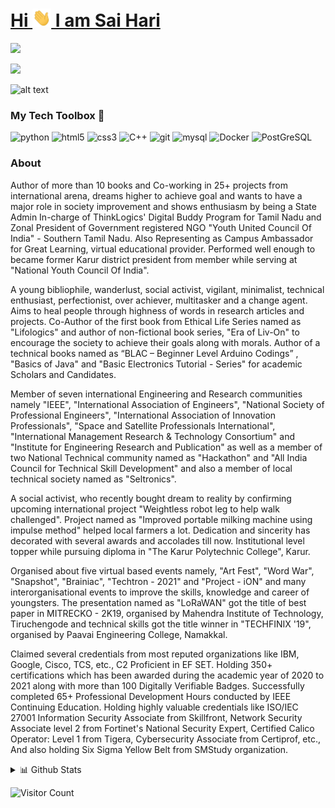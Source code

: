 # [Hi <img src="https://raw.githubusercontent.com/ABSphreak/ABSphreak/master/gifs/Hi.gif" width="30px"> I am Sai Hari](https://sites.google.com/view/sai-hari)

[<img height="30" src="https://img.shields.io/badge/twitter-%231DA1F2.svg?&style=for-the-badge&logo=twitter&logoColor=white" />][twitter]

[<img height="30" src="https://img.shields.io/badge/linkedin-blue.svg?&style=for-the-badge&logo=linkedin&logoColor=white" />][LinkedIn]

![alt text](https://github.com/SaiHari-N/portfolio/blob/main/Page%201%20(quality%3D100).png)

### My Tech Toolbox 🧰

<p align="left">

<img src="https://cdn3.iconfinder.com/data/icons/logos-and-brands-adobe/512/267_Python-512.png" alt="python" width="40" height="40"/> 

<img src="https://upload.wikimedia.org/wikipedia/commons/thumb/6/61/HTML5_logo_and_wordmark.svg/512px-HTML5_logo_and_wordmark.svg.png" alt="html5" height="40"/> 

<img src="https://upload.wikimedia.org/wikipedia/commons/thumb/d/d5/CSS3_logo_and_wordmark.svg/1200px-CSS3_logo_and_wordmark.svg.png" alt="css3" height="40"/> 

<img src="https://i.pinimg.com/originals/99/f8/87/99f887833c475448723d3c9ac16c179b.png" alt="C++" width="40" height="40"/> 

<img src="https://www.vectorlogo.zone/logos/git-scm/git-scm-icon.svg" alt="git" width="40" height="40"/> 

<img src="https://i.pinimg.com/originals/50/f1/58/50f1582a95bdac10f1c3fa295c8b947b.png" alt="mysql" width="40" height="40"/>

<img src="https://cdn3.iconfinder.com/data/icons/logos-and-brands-adobe/512/97_Docker-512.png" alt="Docker" width="40" height="40"/>

<img src="https://upload.wikimedia.org/wikipedia/commons/2/29/Postgresql_elephant.svg" alt="PostGreSQL" width="40" height="40"/>

</p>

### About
Author of more than 10 books and Co-working in 25+ projects from international arena, dreams higher to achieve goal and wants to have a major role in society improvement and shows enthusiasm by being a State Admin In-charge of ThinkLogics' Digital Buddy Program for Tamil Nadu and Zonal President of Government registered NGO "Youth United Council Of India" - Southern Tamil Nadu. Also Representing as Campus Ambassador for Great Learning, virtual educational provider. Performed well enough to became former Karur district president from member while serving at "National Youth Council Of India".

A young bibliophile, wanderlust, social activist, vigilant, minimalist, technical enthusiast, perfectionist, over achiever, multitasker and a change agent. Aims to heal people through highness of words in research articles and projects. Co-Author of the first book from Ethical Life Series named as "Lifologics" and author of non-fictional book series, "Era of Liv-On" to encourage the society to achieve their goals along with morals. Author of a technical books named as “BLAC – Beginner Level Arduino Codings” , "Basics of Java" and "Basic Electronics Tutorial - Series" for academic Scholars and Candidates.

Member of seven international Engineering and Research communities namely "IEEE", "International Association of Engineers", "National Society of Professional Engineers", "International Association of Innovation Professionals", "Space and Satellite Professionals International", "International Management Research & Technology Consortium" and "Institute for Engineering Research and Publication" as well as a member of two National Technical community named as "Hackathon" and "All India Council for Technical Skill Development" and also a member of local technical society named as "Seltronics".

A social activist, who recently bought dream to reality by confirming upcoming international project "Weightless robot leg to help walk challenged". Project named as "Improved portable milking machine using impulse method" helped local farmers a lot. Dedication and sincerity has decorated with several awards and accolades till now. Institutional level topper while pursuing diploma in "The Karur Polytechnic College", Karur.

Organised about five virtual based events namely, "Art Fest", "Word War", "Snapshot", "Brainiac", "Techtron - 2021" and "Project - iON" and many interorganisational events to improve the skills, knowledge and career of youngsters. The presentation named as "LoRaWAN" got the title of best paper in MITRECKO - 2K19, organised by Mahendra Institute of Technology, Tiruchengode and technical skills got the title winner in "TECHFINIX '19", organised by Paavai Engineering College, Namakkal.

Claimed several credentials from most reputed organizations like IBM, Google, Cisco, TCS, etc., C2 Proficient in EF SET. Holding 350+ certifications which has been awarded during the academic year of 2020 to 2021 along with more than 100 Digitally Verifiable Badges. Successfully completed 65+ Professional Development Hours conducted by IEEE Continuing Education. Holding highly valuable credentials like ISO/IEC 27001 Information Security Associate from Skillfront, Network Security Associate level 2 from Fortinet's National Security Expert, Certified Calico Operator: Level 1 from Tigera, Cybersecurity Associate from Certiprof, etc., And also holding Six Sigma Yellow Belt from SMStudy organization.

<details>
<summary>📊 Github Stats</summary>

<p align="center"> <img src="https://github-readme-stats.vercel.app/api?username=SaiHari-N&show_icons=true&theme=gotham" alt="Sai Hari | Stats" />

</details>


 ![Visitor Count](https://profile-counter.glitch.me/{SaiHari-N}/count.svg)

[twitter]: https://twitter.com/SaiHari_N

[Hashnode]: https://sites.google.com/view/sai-hari

[gmail]: https://saiharinatarajan@gmail.com

[linkedin]: https://www.linkedin.com/in/saihari-n
